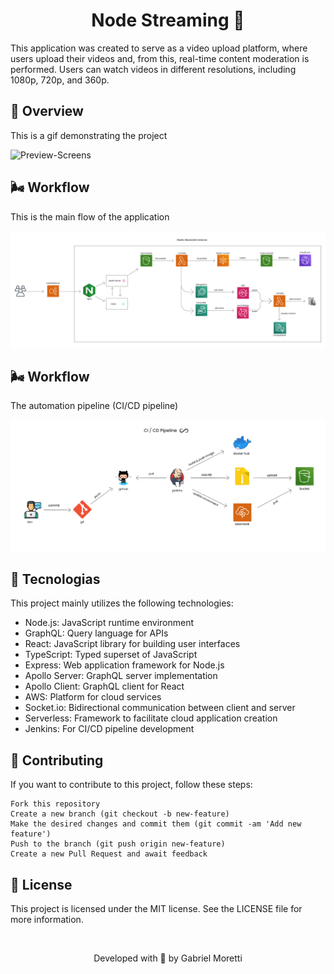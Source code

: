 <h1 align="center">Node Streaming 🎥</h1>

This application was created to serve as a video upload platform, where users upload their videos and, from this, real-time content moderation is performed. Users can watch videos in different resolutions, including 1080p, 720p, and 360p.

## 👀 Overview

This is a gif demonstrating the project

![Preview-Screens](./docs/assets/app.gif)

## 🌬️ Workflow

This is the main flow of the application

![Workflow](./docs/assets/flow.png)

## 🌬️ Workflow

The automation pipeline (CI/CD pipeline)

![Pipeline](./docs/assets/pipeline.png)

## 🔧 Tecnologias

This project mainly utilizes the following technologies:

- Node.js: JavaScript runtime environment
- GraphQL: Query language for APIs
- React: JavaScript library for building user interfaces
- TypeScript: Typed superset of JavaScript
- Express: Web application framework for Node.js
- Apollo Server: GraphQL server implementation
- Apollo Client: GraphQL client for React
- AWS: Platform for cloud services
- Socket.io: Bidirectional communication between client and server
- Serverless: Framework to facilitate cloud application creation
- Jenkins: For CI/CD pipeline development

## 🧐 Contributing

If you want to contribute to this project, follow these steps:

    Fork this repository
    Create a new branch (git checkout -b new-feature)
    Make the desired changes and commit them (git commit -am 'Add new feature')
    Push to the branch (git push origin new-feature)
    Create a new Pull Request and await feedback

## 🔑 License

This project is licensed under the MIT license. See the LICENSE file for more information.

&nbsp;

<p align="center">Developed with 💜 by Gabriel Moretti</p>
